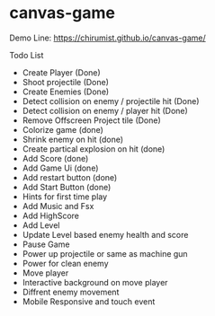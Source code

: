 # canvas-game
Demo Line: https://chirumist.github.io/canvas-game/

Todo List
- Create Player (Done)
- Shoot projectile (Done)
- Create Enemies (Done)
- Detect collision on enemy / projectile hit (Done)
- Detect collision on enemy / player hit (Done)
- Remove Offscreen Project tile (Done)
- Colorize game (done)
- Shrink enemy on hit (done)
- Create partical explosion on hit (done)
- Add Score (done)
- Add Game Ui (done)
- Add restart button (done)
- Add Start Button (done)
- Hints for first time play
- Add Music and Fsx
- Add HighScore
- Add Level
- Update Level based enemy health and score
- Pause Game
- Power up projectile or same as machine gun
- Power for clean enemy
- Move player
- Interactive background on move player
- Diffrent enemy movement
- Mobile Responsive and touch event
